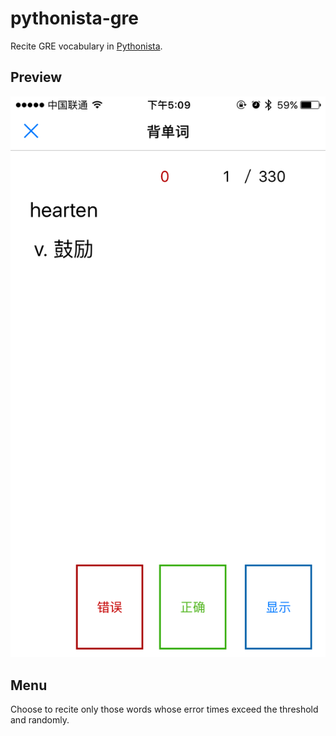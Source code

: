 # pythonista-gre

Recite GRE vocabulary in [Pythonista](http://omz-software.com/pythonista/).

## Preview

![Preview](preview.png)

## Menu

Choose to recite only those words whose error times exceed the threshold and randomly.